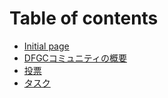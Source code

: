 # Table of contents

* [Initial page](README.md)
* [DFGCコミュニティの概要](dfgc-summary.md)
* [投票](vote.md)
* [タスク](task.md)

